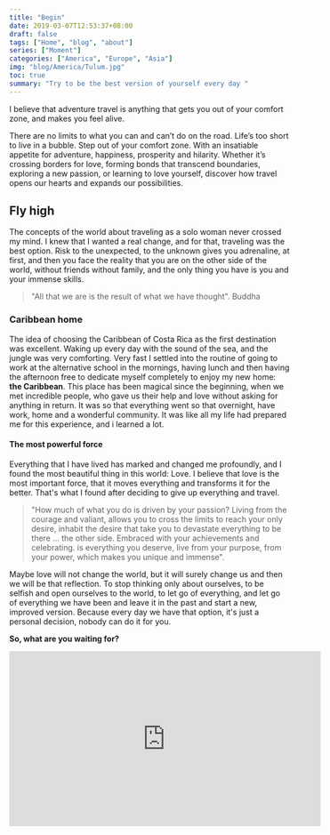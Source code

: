 ```yaml
---
title: "Begin"
date: 2019-03-07T12:53:37+08:00
draft: false
tags: ["Home", "blog", "about"]
series: ["Moment"]
categories: ["America", "Europe", "Asia"]
img: "blog/America/Tulum.jpg"
toc: true
summary: "Try to be the best version of yourself every day "
---
```



I believe that adventure travel is anything that gets you out of your comfort zone, and makes you feel alive.

There are no limits to what you can and can’t do on the road. Life’s too short to live in a bubble. Step out of your comfort zone.
With an insatiable appetite for adventure, happiness, prosperity and hilarity.
Whether it’s crossing borders for love, forming bonds that transcend boundaries, exploring a new passion, or learning to love yourself, discover how travel opens our hearts and expands our possibilities.

## Fly high

The concepts of the world about traveling as a  solo woman never crossed my mind. I knew that I wanted a real change, and for that, traveling was the best option.
Risk to the unexpected, to the unknown gives you adrenaline, at first, and then you face the reality that you are on the other side of the world, without friends without family, and the only thing you have is you and your immense skills.

> "All that we are is the result of what we have thought". Buddha 

### Caribbean home

The idea of ​​choosing the Caribbean of Costa Rica as the first destination was excellent. Waking up every day with the sound of the sea, and the jungle was very comforting. Very fast I settled into the routine of going to work at the alternative school in the mornings, having lunch and then having the afternoon free to dedicate myself completely to enjoy my new home: **the Caribbean**.
This place has been magical since the beginning, when we met incredible people, who gave us their help and love without asking for anything in return. It was so that everything went so that overnight, have work, home and a wonderful community. It was like all my life had prepared me for this experience, and i learned a lot.

#### The most powerful force

Everything that I have lived has marked and changed me profoundly, and I found the most beautiful thing in this world: Love.
I believe that love is the most important force, that it moves everything and transforms it for the better. That's what I found after deciding to give up everything and travel.

> "How much of what you do is driven by your passion?  Living from the courage and valiant, allows you to cross the limits to reach your only desire, inhabit the desire that take you to devastate everything to be there ... the other side. Embraced with your achievements and celebrating. is everything you deserve, live from your purpose, from your power, which makes you unique and immense".

Maybe love will not change the world, but it will surely change us and then we will be that reflection. To stop thinking only about ourselves, to be selfish and open ourselves to the world, to let go of everything, and let go of everything we have been and leave it in the past and start a new, improved version. 
Because every day we have that option, it's just a personal decision, nobody can do it for you.
 
 **So, what are you waiting for?**




 <iframe width="560" height="315" src="https://www.youtube.com/embed/g0Q2ZKENnZI" frameborder="0" allow="accelerometer; autoplay; encrypted-media; gyroscope; picture-in-picture" allowfullscreen></iframe>